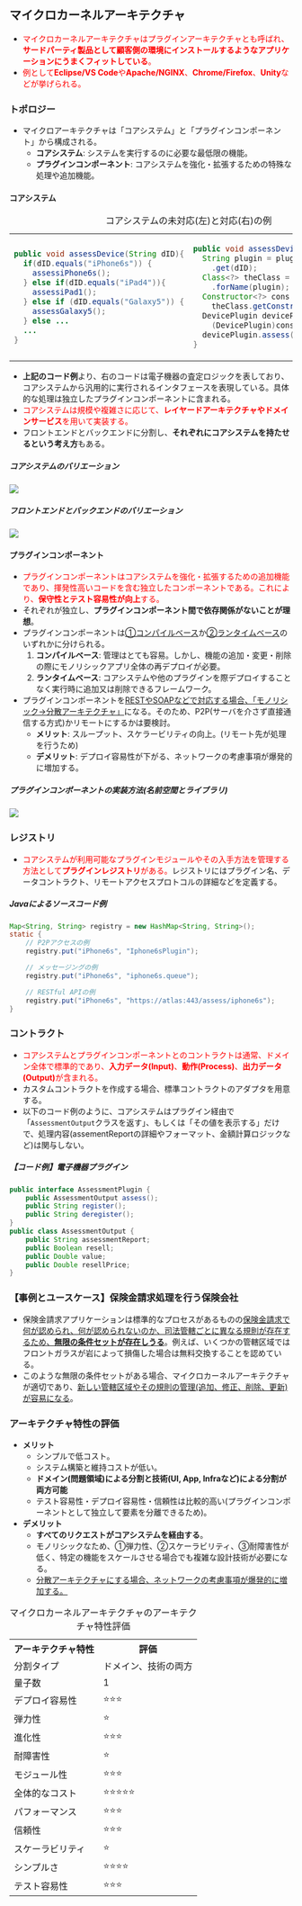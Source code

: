 ## マイクロカーネルアーキテクチャ

- <font color=red>マイクロカーネルアーキテクチャはプラグインアーキテクチャとも呼ばれ、<b>サードパーティ製品として顧客側の環境にインストールするようなアプリケーションにうまくフィットしている</b>。</font>
- <font color=red>例として<b>Eclipse/VS Code</b>や<b>Apache/NGINX</b>、<b>Chrome/Firefox</b>、<b>Unity</b>などが挙げられる。</font>

### トポロジー

- マイクロアーキテクチャは「コアシステム」と「プラグインコンポーネント」から構成される。
  - **コアシステム**: システムを実行するのに必要な最低限の機能。
  - **プラグインコンポーネント**: コアシステムを強化・拡張するための特殊な処理や追加機能。

#### コアシステム


<table>
<caption>コアシステムの未対応(左)と対応(右)の例</caption>
<tbody>
<tr>
<td>

```java
public void assessDevice(String dID){
  if(dID.equals("iPhone6s")) {
    assessiPhone6s();
  } else if(dID.equals("iPad4")){
    assessiPad1();
  } else if (dID.equals("Galaxy5")) {
    assessGalaxy5();
  } else ...
  ...
}
```
</td>
<td>

```java
public void assessDevice(String dID){
  String plugin = pluginRegistry
    .get(dID);
  Class<?> theClass = Class
    .forName(plugin);
  Constructor<?> cons = 
    theClass.getConstructor();
  DevicePlugin devicePlugin = 
    (DevicePlugin)cons.newInstance();
  devicePlugin.assess();
}
```
</td>
</tr>
</tbody>
</table>
    
- **上記のコード例**より、右のコードは電子機器の査定ロジックを表しており、コアシステムから汎用的に実行されるインタフェースを表現している。具体的な処理は独立したプラグインコンポーネントに含まれる。
- <font color=red>コアシステムは規模や複雑さに応じて、<b>レイヤードアーキテクチャやドメインサービス</b>を用いて実装する。</font>
- フロントエンドとバックエンドに分割し、**それぞれにコアシステムを持たせるという考え方**もある。

##### コアシステムのバリエーション

<img src="images/12-1.png">

##### フロントエンドとバックエンドのバリエーション

<img src="images/12-2.png">

<div style="page-break-before:always"></div>

#### プラグインコンポーネント

- <font color=red>プラグインコンポーネントはコアシステムを強化・拡張するための追加機能であり、揮発性高いコードを含む独立したコンポーネントである。これにより、<b>保守性とテスト容易性が向上</b>する。</font>
- それぞれが独立し、**プラグインコンポーネント間で依存関係がないことが理想**。
- プラグインコンポーネントは<u>①コンパイルベース</u>か<u>②ランタイムベース</u>のいずれかに分けられる。
  1. **コンパイルベース**: 管理はとても容易。しかし、機能の追加・変更・削除の際にモノリシックアプリ全体の再デプロイが必要。
  2. **ランタイムベース**: コアシステムや他のプラグインを際デプロイすることなく実行時に追加又は削除できるフレームワーク。
- プラグインコンポーネントを<u>RESTやSOAPなどで対応する場合、「モノリシック→分散アーキテクチャ」</u>になる。そのため、P2P(サーバを介さず直接通信する方式)かリモートにするかは要検討。
  - **メリット**: スループット、スケラービリティの向上。(リモート先が処理を行うため)
  - **デメリット**: デプロイ容易性が下がる、ネットワークの考慮事項が爆発的に増加する。

##### プラグインコンポーネントの実装方法(名前空間とライブラリ)

<img src="images/12-3.png">

<div style="page-break-before:always"></div>

### レジストリ

- <font color=red>コアシステムが利用可能なプラグインモジュールやその入手方法を管理する方法として<b>プラグインレジストリ</b>がある。</font>レジストリにはプラグイン名、データコントラクト、リモートアクセスプロトコルの詳細などを定義する。

##### Javaによるソースコード例

```java
Map<String, String> registry = new HashMap<String, String>();
static {
    // P2Pアクセスの例
    registry.put("iPhone6s", "Iphone6sPlugin");

    // メッセージングの例
    registry.put("iPhone6s", "iphone6s.queue");

    // RESTful APIの例
    registry.put("iPhone6s", "https://atlas:443/assess/iphone6s");
}
```

### コントラクト

- <font color=red>コアシステムとプラグインコンポーネントとのコントラクトは通常、ドメイン全体で標準的であり、<b>入力データ(Input)</b>、<b>動作(Process)</b>、<b>出力データ(Output)</b>が含まれる。</font>
- カスタムコントラクトを作成する場合、標準コントラクトのアダプタを用意する。
- 以下のコード例のように、コアシステムはプラグイン経由で「`AssessmentOutput`クラスを返す」、もしくは「その値を表示する」だけで、処理内容(assementReportの詳細やフォーマット、金額計算ロジックなど)は関与しない。

##### 【コード例】電子機器プラグイン

```java
public interface AssessmentPlugin {
    public AssessmentOutput assess();
    public String register();
    public String deregister();
}
public class AssessmentOutput {
    public String assessmentReport;
    public Boolean resell;
    public Double value;
    public Double resellPrice;
}
```

### 【事例とユースケース】保険金請求処理を行う保険会社

- 保険金請求アプリケーションは標準的なプロセスがあるものの<u>保険金請求で何が認められ、何が認められないのか、司法管轄ごとに異なる規則が存在するため、<b>無限の条件セットが存在しうる</b></u>。例えば、いくつかの管轄区域ではフロントガラスが岩によって損傷した場合は無料交換することを認めている。
- このような無限の条件セットがある場合、マイクロカーネルアーキテクチャが適切であり、<u>新しい管轄区域やその規則の管理(追加、修正、削除、更新)が容易になる</u>。

<div style="page-break-before:always"></div>

### アーキテクチャ特性の評価

- **メリット**
  - シンプルで低コスト。
  - システム構築と維持コストが低い。
  - **ドメイン(問題領域)による分割と技術(UI, App, Infraなど)による分割が両方可能**
  - テスト容易性・デプロイ容易性・信頼性は比較的高い(プラグインコンポーネントとして独立して要素を分離できるため)。
- **デメリット**
  - **すべてのリクエストがコアシステムを経由する**。
  - モノリシックなため、①弾力性、②スケーラビリティ、③耐障害性が低く、特定の機能をスケールさせる場合でも複雑な設計技術が必要になる。
  - <u>分散アーキテクチャにする場合、ネットワークの考慮事項が爆発的に増加する。</u>

<table>
    <caption>マイクロカーネルアーキテクチャのアーキテクチャ特性評価</caption>
	<tbody>
		<tr>
			<th>アーキテクチャ特性</th>
			<th>評価</th>
		</tr>
		<tr>
			<td>分割タイプ</td>
			<td>ドメイン、技術の両方</td>
		</tr>
		<tr>
			<td>量子数</td>
			<td>1</td>
		</tr>
		<tr>
			<td>デプロイ容易性</td>
			<td>⭐️⭐️⭐️</td>
		</tr>
		<tr>
			<td>弾力性</td>
			<td>⭐️</td>
		</tr>
		<tr>
			<td>進化性</td>
			<td>⭐️⭐️⭐️</td>
		</tr>
		<tr>
			<td>耐障害性</td>
			<td>⭐️</td>
		</tr>
		<tr>
			<td>モジュール性</td>
			<td>⭐️⭐️⭐️</td>
		</tr>
		<tr>
			<td>全体的なコスト</td>
			<td>⭐️⭐️⭐️⭐️⭐️</td>
		</tr>
		<tr>
			<td>パフォーマンス</td>
			<td>⭐️⭐️⭐️</td>
		</tr>
		<tr>
			<td>信頼性</td>
			<td>⭐️⭐️⭐️</td>
		</tr>
		<tr>
			<td>スケーラビリティ</td>
			<td>⭐️</td>
		</tr>
		<tr>
			<td>シンプルさ</td>
			<td>⭐️⭐️⭐️⭐️</td>
		</tr>
		<tr>
			<td>テスト容易性</td>
			<td>⭐️⭐️⭐️</td>
		</tr>
	</tbody>
</table>
